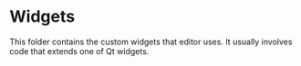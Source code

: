 # Widgets

This folder contains the custom widgets that editor uses. It usually involves code that extends one of Qt widgets.